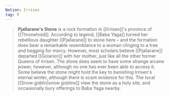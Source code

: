 ```yaml
---
Nation: Irrisen
tag: ❓
---
```


> **Pjallarane's Stone** is a rock formation in [[Irrisen]]'s province of [[Thronehold]]. According to legend, [[Baba Yaga]] turned her rebellious daughter [[Pjallarane]] to stone here – and the formation does bear a remarkable resemblance to a woman clinging to a tree and begging for mercy. However, most scholars believe [[Pjallarane]] departed [[Golarion]] with her mother, just like all the other former Queens of Irrisen.
> The stone does seem to have some strange arcane power, however, although no one has ever been able to access it. Some believe the stone might hold the key to banishing Irrisen's eternal winter, although there is scant evidence for this.
> The local [[Snow goblin|snow goblins]] view the stone as a holy site, and occasionally bury offerings to Baba Yaga nearby.








